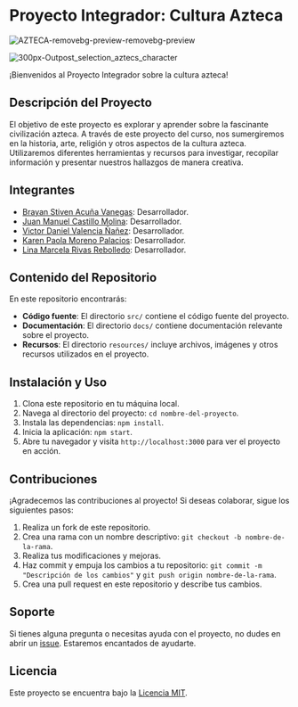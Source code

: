 # Proyecto Integrador: Cultura Azteca


![AZTECA-removebg-preview-removebg-preview](https://github.com/Integrador-02/AztecaProyecto/assets/92823297/f5e4182f-8da6-4b6b-8318-57f0629018ad)



![300px-Outpost_selection_aztecs_character](https://github.com/Integrador-02/AztecaProyecto/assets/92823297/b28154f2-8941-495a-b0bb-fc2359254081)


¡Bienvenidos al Proyecto Integrador sobre la cultura azteca!

## Descripción del Proyecto
El objetivo de este proyecto es explorar y aprender sobre la fascinante civilización azteca. A través de este proyecto del curso, nos sumergiremos en la historia, arte, religión y otros aspectos de la cultura azteca. Utilizaremos diferentes herramientas y recursos para investigar, recopilar información y presentar nuestros hallazgos de manera creativa.

## Integrantes
- [Brayan Stiven Acuña Vanegas](mailto:brayan.acuna@correounivalle.edu.co): Desarrollador.
- [Juan Manuel Castillo Molina](mailto:juan.manuel.castillo@correounivalle.edu.co): Desarrollador.
- [Victor Daniel Valencia Ñañez](mailto:victor.nanez@correounivalle.edu.co): Desarrollador.
- [Karen Paola Moreno Palacios](mailto:moreno.karen@correounivalle.edu.co): Desarrollador.
- [Lina Marcela Rivas Rebolledo](mailto:rivas.lina@correounivalle.edu.co): Desarrollador.




## Contenido del Repositorio
En este repositorio encontrarás:

- **Código fuente**: El directorio `src/` contiene el código fuente del proyecto.
- **Documentación**: El directorio `docs/` contiene documentación relevante sobre el proyecto.
- **Recursos**: El directorio `resources/` incluye archivos, imágenes y otros recursos utilizados en el proyecto.

## Instalación y Uso
1. Clona este repositorio en tu máquina local.
2. Navega al directorio del proyecto: `cd nombre-del-proyecto`.
3. Instala las dependencias: `npm install`.
4. Inicia la aplicación: `npm start`.
5. Abre tu navegador y visita `http://localhost:3000` para ver el proyecto en acción.

## Contribuciones
¡Agradecemos las contribuciones al proyecto! Si deseas colaborar, sigue los siguientes pasos:
1. Realiza un fork de este repositorio.
2. Crea una rama con un nombre descriptivo: `git checkout -b nombre-de-la-rama`.
3. Realiza tus modificaciones y mejoras.
4. Haz commit y empuja los cambios a tu repositorio: `git commit -m "Descripción de los cambios"` y `git push origin nombre-de-la-rama`.
5. Crea una pull request en este repositorio y describe tus cambios.

## Soporte
Si tienes alguna pregunta o necesitas ayuda con el proyecto, no dudes en abrir un [issue](enlace-a-issues). Estaremos encantados de ayudarte.

## Licencia
Este proyecto se encuentra bajo la [Licencia MIT](enlace-a-licencia).
